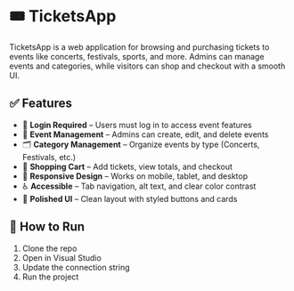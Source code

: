# 🎟️ TicketsApp

TicketsApp is a web application for browsing and purchasing tickets to events like concerts, festivals, sports, and more. Admins can manage events and categories, while visitors can shop and checkout with a smooth UI.

## ✅ Features

- 🔐 **Login Required** – Users must log in to access event features
- 🎫 **Event Management** – Admins can create, edit, and delete events
- 🗂️ **Category Management** – Organize events by type (Concerts, Festivals, etc.)
- 🛒 **Shopping Cart** – Add tickets, view totals, and checkout
- 📱 **Responsive Design** – Works on mobile, tablet, and desktop
- ♿ **Accessible** – Tab navigation, alt text, and clear color contrast
- 🎨 **Polished UI** – Clean layout with styled buttons and cards

## 🚀 How to Run

1. Clone the repo  
2. Open in Visual Studio  
3. Update the connection string  
4. Run the project
